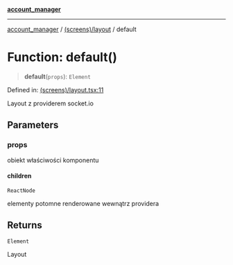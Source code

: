 [**account_manager**](../../../README.md)

***

[account_manager](../../../modules.md) / [(screens)/layout](../README.md) / default

# Function: default()

> **default**(`props`): `Element`

Defined in: [(screens)/layout.tsx:11](https://github.com/DawLip/programowanie-zespolowe/blob/7db6c4f7e8feac59e458adcc08c8cc70f3a35b0d/website/app/(screens)/layout.tsx#L11)

Layout z providerem socket.io

## Parameters

### props

obiekt właściwości komponentu

#### children

`ReactNode`

elementy potomne renderowane wewnątrz providera

## Returns

`Element`

Layout

